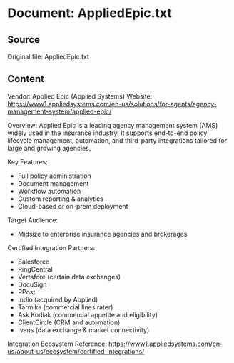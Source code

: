 # Document: AppliedEpic.txt

## Source
Original file: AppliedEpic.txt

## Content
Vendor: Applied Epic (Applied Systems)
Website: https://www1.appliedsystems.com/en-us/solutions/for-agents/agency-management-system/applied-epic/

Overview:
Applied Epic is a leading agency management system (AMS) widely used in the insurance industry. It supports end-to-end policy lifecycle management, automation, and third-party integrations tailored for large and growing agencies.

Key Features:
- Full policy administration
- Document management
- Workflow automation
- Custom reporting & analytics
- Cloud-based or on-prem deployment

Target Audience:
- Midsize to enterprise insurance agencies and brokerages

Certified Integration Partners:
- Salesforce
- RingCentral
- Vertafore (certain data exchanges)
- DocuSign
- RPost
- Indio (acquired by Applied)
- Tarmika (commercial lines rater)
- Ask Kodiak (commercial appetite and eligibility)
- ClientCircle (CRM and automation)
- Ivans (data exchange & market connectivity)

Integration Ecosystem Reference:
https://www1.appliedsystems.com/en-us/about-us/ecosystem/certified-integrations/
